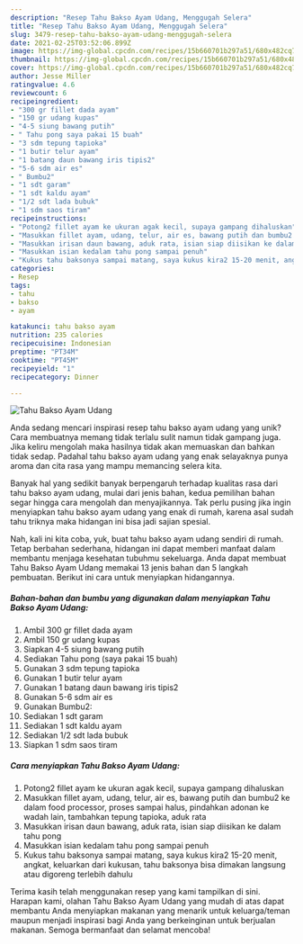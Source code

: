 ```yaml
---
description: "Resep Tahu Bakso Ayam Udang, Menggugah Selera"
title: "Resep Tahu Bakso Ayam Udang, Menggugah Selera"
slug: 3479-resep-tahu-bakso-ayam-udang-menggugah-selera
date: 2021-02-25T03:52:06.899Z
image: https://img-global.cpcdn.com/recipes/15b660701b297a51/680x482cq70/tahu-bakso-ayam-udang-foto-resep-utama.jpg
thumbnail: https://img-global.cpcdn.com/recipes/15b660701b297a51/680x482cq70/tahu-bakso-ayam-udang-foto-resep-utama.jpg
cover: https://img-global.cpcdn.com/recipes/15b660701b297a51/680x482cq70/tahu-bakso-ayam-udang-foto-resep-utama.jpg
author: Jesse Miller
ratingvalue: 4.6
reviewcount: 6
recipeingredient:
- "300 gr fillet dada ayam"
- "150 gr udang kupas"
- "4-5 siung bawang putih"
- " Tahu pong saya pakai 15 buah"
- "3 sdm tepung tapioka"
- "1 butir telur ayam"
- "1 batang daun bawang iris tipis2"
- "5-6 sdm air es"
- " Bumbu2"
- "1 sdt garam"
- "1 sdt kaldu ayam"
- "1/2 sdt lada bubuk"
- "1 sdm saos tiram"
recipeinstructions:
- "Potong2 fillet ayam ke ukuran agak kecil, supaya gampang dihaluskan"
- "Masukkan fillet ayam, udang, telur, air es, bawang putih dan bumbu2 ke dalam food processor, proses sampai halus, pindahkan adonan ke wadah lain, tambahkan tepung tapioka, aduk rata"
- "Masukkan irisan daun bawang, aduk rata, isian siap diisikan ke dalam tahu pong"
- "Masukkan isian kedalam tahu pong sampai penuh"
- "Kukus tahu baksonya sampai matang, saya kukus kira2 15-20 menit, angkat, keluarkan dari kukusan, tahu baksonya bisa dimakan langsung atau digoreng terlebih dahulu"
categories:
- Resep
tags:
- tahu
- bakso
- ayam

katakunci: tahu bakso ayam 
nutrition: 235 calories
recipecuisine: Indonesian
preptime: "PT34M"
cooktime: "PT45M"
recipeyield: "1"
recipecategory: Dinner

---
```



![Tahu Bakso Ayam Udang](https://img-global.cpcdn.com/recipes/15b660701b297a51/680x482cq70/tahu-bakso-ayam-udang-foto-resep-utama.jpg)

Anda sedang mencari inspirasi resep tahu bakso ayam udang yang unik? Cara membuatnya memang tidak terlalu sulit namun tidak gampang juga. Jika keliru mengolah maka hasilnya tidak akan memuaskan dan bahkan tidak sedap. Padahal tahu bakso ayam udang yang enak selayaknya punya aroma dan cita rasa yang mampu memancing selera kita.



Banyak hal yang sedikit banyak berpengaruh terhadap kualitas rasa dari tahu bakso ayam udang, mulai dari jenis bahan, kedua pemilihan bahan segar hingga cara mengolah dan menyajikannya. Tak perlu pusing jika ingin menyiapkan tahu bakso ayam udang yang enak di rumah, karena asal sudah tahu triknya maka hidangan ini bisa jadi sajian spesial.


Nah, kali ini kita coba, yuk, buat tahu bakso ayam udang sendiri di rumah. Tetap berbahan sederhana, hidangan ini dapat memberi manfaat dalam membantu menjaga kesehatan tubuhmu sekeluarga. Anda dapat membuat Tahu Bakso Ayam Udang memakai 13 jenis bahan dan 5 langkah pembuatan. Berikut ini cara untuk menyiapkan hidangannya.

<!--inarticleads1-->

##### Bahan-bahan dan bumbu yang digunakan dalam menyiapkan Tahu Bakso Ayam Udang:

1. Ambil 300 gr fillet dada ayam
1. Ambil 150 gr udang kupas
1. Siapkan 4-5 siung bawang putih
1. Sediakan  Tahu pong (saya pakai 15 buah)
1. Gunakan 3 sdm tepung tapioka
1. Gunakan 1 butir telur ayam
1. Gunakan 1 batang daun bawang iris tipis2
1. Gunakan 5-6 sdm air es
1. Gunakan  Bumbu2:
1. Sediakan 1 sdt garam
1. Sediakan 1 sdt kaldu ayam
1. Sediakan 1/2 sdt lada bubuk
1. Siapkan 1 sdm saos tiram




<!--inarticleads2-->

##### Cara menyiapkan Tahu Bakso Ayam Udang:

1. Potong2 fillet ayam ke ukuran agak kecil, supaya gampang dihaluskan
1. Masukkan fillet ayam, udang, telur, air es, bawang putih dan bumbu2 ke dalam food processor, proses sampai halus, pindahkan adonan ke wadah lain, tambahkan tepung tapioka, aduk rata
1. Masukkan irisan daun bawang, aduk rata, isian siap diisikan ke dalam tahu pong
1. Masukkan isian kedalam tahu pong sampai penuh
1. Kukus tahu baksonya sampai matang, saya kukus kira2 15-20 menit, angkat, keluarkan dari kukusan, tahu baksonya bisa dimakan langsung atau digoreng terlebih dahulu




Terima kasih telah menggunakan resep yang kami tampilkan di sini. Harapan kami, olahan Tahu Bakso Ayam Udang yang mudah di atas dapat membantu Anda menyiapkan makanan yang menarik untuk keluarga/teman maupun menjadi inspirasi bagi Anda yang berkeinginan untuk berjualan makanan. Semoga bermanfaat dan selamat mencoba!
